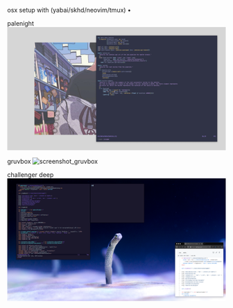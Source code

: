 osx setup with (yabai/skhd/neovim/tmux) •

palenight
![screenshot_palenight](docs/palenight.png)

gruvbox
![screenshot_gruvbox](docs/gruvbox.png)

challenger deep
![screenshot_challenger_deep](docs/challenger_deep.png)
